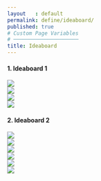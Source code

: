 ```yaml
---
layout   : default
permalink: define/ideaboard/
published: true
# Custom Page Variables
# ─────────────────────
title: Ideaboard
---
```


#### 1. Ideaboard 1

<div class="galery">
  <div class="item"><img src="/1718-nmd3-project-cocquyt-clauwers/assets/img/id1.jpg"/></div>
  <div class="item"><img src="https://picsum.photos/600/1000/?random?image=3" alt=""></div>
  <div class="item"><img src="/1718-nmd3-project-cocquyt-clauwers/assets/img/id5.jpg"/></div>
  <div class="item"><img src="https://picsum.photos/1000/1000/?random?image=4" alt=""></div>
  <div class="item"><img src="/1718-nmd3-project-cocquyt-clauwers/assets/img/id7.jpg"/></div>
   <div class="item"><img src="/1718-nmd3-project-cocquyt-clauwers/assets/img/id9.jpg"/></div>
</div>


#### 2. Ideaboard 2

<div class="galery">
  <div class="item"><img src="/1718-nmd3-project-cocquyt-clauwers/assets/img/id2.png"/></div>
    <div class="item"><img src="/1718-nmd3-project-cocquyt-clauwers/assets/img/id3.jpg"/></div>
  <div class="item"><img src="/1718-nmd3-project-cocquyt-clauwers/assets/img/id4.jpg"/></div>
 <div class="item"><img src="/1718-nmd3-project-cocquyt-clauwers/assets/img/id6.jpg"/></div>
   <div class="item"><img src="/1718-nmd3-project-cocquyt-clauwers/assets/img/id8.jpg"/></div>
  <div class="item"><img src="/1718-nmd3-project-cocquyt-clauwers/assets/img/id10.jpg"/></div>
</div>